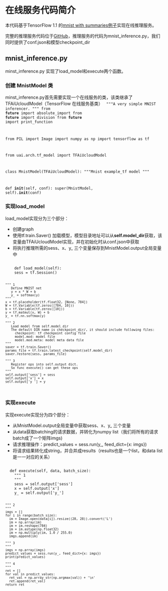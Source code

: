 

# 在线服务代码简介
本代码基于TensorFlow 1.1 的[mnist with summaries例子](https://github.com/tensorflow/tensorflow/blob/v1.1.0/tensorflow/examples/tutorials/mnist/mnist_with_summaries.py)实现在线推理服务。

完整的推理服务代码位于[GitHub](https://github.com/ucloud/uai-sdk/tree/master/examples/tensorflow/inference/mnist_1.1)，推理服务的代码为mnist\_inference.py，我们同时提供了conf.json和模型checkpoint\_dir

## mnist_inference.py
 minst\_inference.py 实现了load\_model和execute两个函数。

### 创建 MnistModel 类
minst\_inference.py首先需要实现一个在线服务的类，该类继承了TFAiUcloudModel（TensorFlow 在线服务基类）
<code>
"""A very simple MNIST inferencer.
"""
from __future__ import absolute_import
from __future__ import division
from __future__ import print_function


from PIL import Image
import numpy as np
import tensorflow as tf

from uai.arch.tf_model import TFAiUcloudModel

class MnistModel(TFAiUcloudModel):
  """Mnist example_tf model
  """

  def __init__(self, conf):
    super(MnistModel, self).__init__(conf)
</code>

### 实现load\_model
load\_model实现分为三个部分：

  * 创建graph
  * 使用tf.train.Saver() 加载模型，模型目录地址可以从**self.model\_dir**获取，该变量由TFAiUcloudModel实现，并在初始化时从conf.json中获取
  * 将执行推理所需的sess、x、y\_ 三个变量保存到MnistModel.output全局变量中
<code>
    def load_model(self):
    sess = tf.Session()

    """ 1
       Define MNIST net
       y = x * W + b
       y_ = softmax(y)
    """
    x = tf.placeholder(tf.float32, [None, 784])
    W = tf.Variable(tf.zeros([784, 10]))
    b = tf.Variable(tf.zeros([10]))
    y = tf.matmul(x, W) + b
    y_ = tf.nn.softmax(y)

    """ 2
       Load model from self.model_dir
       The default DIR name is checkpoint_dir/, it should include following files:
         checkpoint: tf checkpoint config file
         model.mod: model file
         model.mod.meta: model meta data file
    """
    saver = tf.train.Saver()
    params_file = tf.train.latest_checkpoint(self.model_dir)
    saver.restore(sess, params_file)

    """ 3
       Register ops into self.output dict.
       So func execute() can get these ops
    """
    self.output['sess'] = sess
    self.output['x'] = x
    self.output['y_'] = y_
</code>

### 实现execute
实现execute实现分为四个部分：

  * 从MnistModel.output全局变量中获取sess、x、y\_ 三个变量
  * 从data获取batching的请求数据，并转化为numpy list（我们将所有的请求batch成了一个矩阵imgs)
  * 请求推理操作：predict\_values = sess.run(y\_, feed_dict={x: imgs})
  * 将请求结果转化成string，并合并成results（results也是一个list，和data list是一一对应的关系）

<code>
  def execute(self, data, batch_size):
    """ 1
    """
    sess = self.output['sess']
    x = self.output['x']
    y_ = self.output['y_']

    """ 2
    """
    imgs = []
    for i in range(batch_size):
      im = Image.open(data[i]).resize((28, 28)).convert('L')
      im = np.array(im)
      im = im.reshape(784)
      im = im.astype(np.float32)
      im = np.multiply(im, 1.0 / 255.0)
      imgs.append(im)
    
    """ 3
    """
    imgs = np.array(imgs)
    predict_values = sess.run(y_, feed_dict={x: imgs})
    print(predict_values)
    
    """ 4
    """
    ret = []
    for val in predict_values:
      ret_val = np.array_str(np.argmax(val)) + '\n'
      ret.append(ret_val)
    return ret
</code>